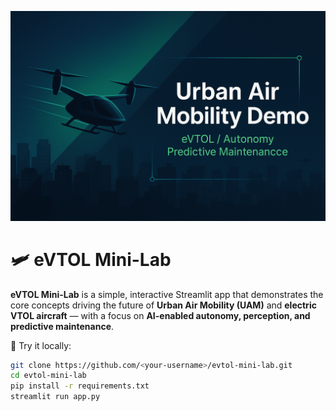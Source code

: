 ![Urban Air Mobility Demo](./banner.PNG)
# 🛩️ eVTOL Mini-Lab

**eVTOL Mini-Lab** is a simple, interactive Streamlit app that demonstrates the core concepts driving the future of **Urban Air Mobility (UAM)** and **electric VTOL aircraft** — with a focus on **AI-enabled autonomy, perception, and predictive maintenance**.

🚀 Try it locally:
```bash
git clone https://github.com/<your-username>/evtol-mini-lab.git
cd evtol-mini-lab
pip install -r requirements.txt
streamlit run app.py
